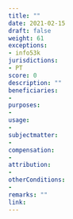 ```yaml
---
title: ""
date: 2021-02-15
draft: false
weight: 61
exceptions:
- info53k
jurisdictions:
- PT
score: 0
description: "" 
beneficiaries:
- 
purposes: 
- 
usage:
- 
subjectmatter:
- 
compensation:
-
attribution: 
-
otherConditions: 
- 
remarks: ""
link: 
---
```

